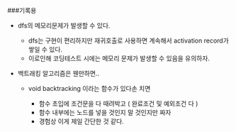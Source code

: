 ###기록용

* dfs의 메모리문제가 발생할 수 있다.

    * dfs는 구현이 편리하지만 재귀호출로 사용하면 계속해서 activation record가 쌓일 수 있다.
    * 이로인해 코딩테스트 시에는 메모리 문제가 발생할 수 있음을 유의하자.

* 백트래킹 알고리즘은 웬만하면..

    * void backtracking 이라는 함수가 있다손 치면

        * 함수 초입에 조건문을 다 때려박고 ( 완료조건 및 예외조건 다 )
        * 함수 내부에는 노드를 넣을 것인지 말 것인지만 짜자
        * 경험상 이게 제일 간단한 것 같다.